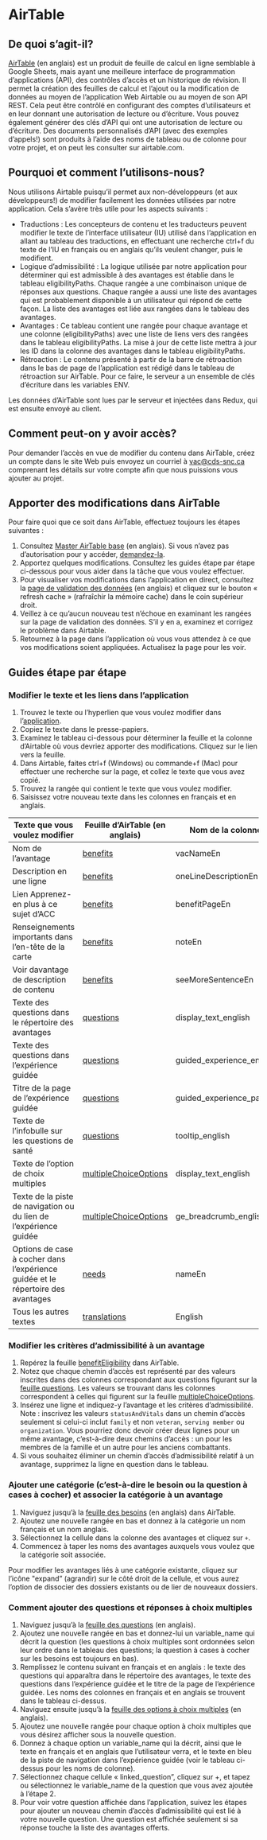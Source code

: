 # AirTable

## De quoi s’agit-il?

[AirTable](https://airtable.com/) (en anglais) est un produit de feuille de calcul en ligne semblable à Google Sheets, mais ayant une meilleure interface de programmation d’applications (API), des contrôles d’accès et un historique de révision. Il permet la création des feuilles de calcul et l’ajout ou la modification de données au moyen de l’application Web Airtable ou au moyen de son API REST. Cela peut être contrôlé en configurant des comptes d’utilisateurs et en leur donnant une autorisation de lecture ou d’écriture. Vous pouvez également générer des clés d’API qui ont une autorisation de lecture ou d’écriture. Des documents personnalisés d’API (avec des exemples d’appels!) sont produits à l’aide des noms de tableau ou de colonne pour votre projet, et on peut les consulter sur airtable.com.

## Pourquoi et comment l’utilisons-nous?

Nous utilisons Airtable puisqu’il permet aux non-développeurs (et aux développeurs!) de modifier facilement les données utilisées par notre application. Cela s’avère très utile pour les aspects suivants :

- Traductions : Les concepteurs de contenu et les traducteurs peuvent modifier le texte de l’interface utilisateur (IU) utilisé dans l’application en allant au tableau des traductions, en effectuant une recherche ctrl+f du texte de l’IU en français ou en anglais qu’ils veulent changer, puis le modifient.
- Logique d’admissibilité : La logique utilisée par notre application pour déterminer qui est admissible à des avantages est établie dans le tableau eligibilityPaths. Chaque rangée a une combinaison unique de réponses aux questions. Chaque rangée a aussi une liste des avantages qui est probablement disponible à un utilisateur qui répond de cette façon. La liste des avantages est liée aux rangées dans le tableau des avantages.
- Avantages : Ce tableau contient une rangée pour chaque avantage et une colonne (eligibilityPaths) avec une liste de liens vers des rangées dans le tableau eligibilityPaths. La mise à jour de cette liste mettra à jour les ID dans la colonne des avantages dans le tableau eligibilityPaths.
- Rétroaction : Le contenu présenté à partir de la barre de rétroaction dans le bas de page de l’application est rédigé dans le tableau de rétroaction sur AirTable. Pour ce faire, le serveur a un ensemble de clés d’écriture dans les variables ENV.

Les données d’AirTable sont lues par le serveur et injectées dans Redux, qui est ensuite envoyé au client.

## Comment peut-on y avoir accès?

Pour demander l’accès en vue de modifier du contenu dans AirTable, créez un compte dans le site Web puis envoyez un courriel à vac@cds-snc.ca comprenant les détails sur votre compte afin que nous puissions vous ajouter au projet.

## Apporter des modifications dans AirTable

Pour faire quoi que ce soit dans AirTable, effectuez toujours les étapes suivantes :

1. Consultez [Master AirTable base](https://airtable.com/tblfGOyRo7ODEWwoH/viwPnI9KzQFHKLRZH) (en anglais). Si vous n’avez pas d’autorisation pour y accéder, [demandez-la](#comment-peut-on-y-avoir-accès).
2. Apportez quelques modifications. Consultez les guides étape par étape ci-dessous pour vous aider dans la tâche que vous voulez effectuer.
3. Pour visualiser vos modifications dans l’application en direct, consultez la [page de validation des données](https://vbd-staging.herokuapp.com/data-validation?lng=fr) (en anglais) et cliquez sur le bouton « refresh cache » (rafraîchir la mémoire cache) dans le coin supérieur droit.
4. Veillez à ce qu’aucun nouveau test n’échoue en examinant les rangées sur la page de validation des données. S’il y en a, examinez et corrigez le problème dans Airtable.
5. Retournez à la page dans l’application où vous vous attendez à ce que vos modifications soient appliquées. Actualisez la page pour les voir.

## Guides étape par étape

### Modifier le texte et les liens dans l’application

1. Trouvez le texte ou l’hyperlien que vous voulez modifier dans l’[application](https://benefits-prestations.veterans.gc.ca/?lng=fr).
2. Copiez le texte dans le presse-papiers.
3. Examinez le tableau ci-dessous pour déterminer la feuille et la colonne d’Airtable où vous devriez apporter des modifications. Cliquez sur le lien vers la feuille.
4. Dans Airtable, faites ctrl+f (Windows) ou commande+f (Mac) pour effectuer une recherche sur la page, et collez le texte que vous avez copié.
5. Trouvez la rangée qui contient le texte que vous voulez modifier.
6. Saisissez votre nouveau texte dans les colonnes en français et en anglais.

| Texte que vous voulez modifier                                                   | Feuille d’AirTable (en anglais)                                                   | Nom de la colonne en anglais         | Nom de la colonne en français       |
| -------------------------------------------------------------------------------- | --------------------------------------------------------------------------------- | ------------------------------------ | ----------------------------------- |
| Nom de l’avantage                                                                | [benefits](https://airtable.com/tblfGOyRo7ODEWwoH/viwPnI9KzQFHKLRZH)              | vacNameEn                            | vacNameFr                           |
| Description en une ligne                                                         | [benefits](https://airtable.com/tblfGOyRo7ODEWwoH/viwPnI9KzQFHKLRZH)              | oneLineDescriptionEn                 | oneLineDescriptionFr                |
| Lien Apprenez-en plus à ce sujet d’ACC                                           | [benefits](https://airtable.com/tblfGOyRo7ODEWwoH/viwPnI9KzQFHKLRZH)              | benefitPageEn                        | benefitPageFr                       |
| Renseignements importants dans l’en-tête de la carte                             | [benefits](https://airtable.com/tblfGOyRo7ODEWwoH/viwPnI9KzQFHKLRZH)              | noteEn                               | noteFr                              |
| Voir davantage de description de contenu                                         | [benefits](https://airtable.com/tblfGOyRo7ODEWwoH/viwPnI9KzQFHKLRZH)              | seeMoreSentenceEn                    | seeMoreSentenceFr                   |
| Texte des questions dans le répertoire des avantages                             | [questions](https://airtable.com/tblFZaPwjpdaTTXxP/viw4ZRQZM0bbqEeNj)             | display_text_english                 | display_text_french                 |
| Texte des questions dans l’expérience guidée                                     | [questions](https://airtable.com/tblFZaPwjpdaTTXxP/viw4ZRQZM0bbqEeNj)             | guided_experience_english            | guided_experience_french            |
| Titre de la page de l’expérience guidée                                          | [questions](https://airtable.com/tblFZaPwjpdaTTXxP/viw4ZRQZM0bbqEeNj)             | guided_experience_page_title_english | guided_experience_page_title_french |
| Texte de l’infobulle sur les questions de santé                                  | [questions](https://airtable.com/tblFZaPwjpdaTTXxP/viw4ZRQZM0bbqEeNj)             | tooltip_english                      | tooltip_french                      |
| Texte de l’option de choix multiples                                             | [multipleChoiceOptions](https://airtable.com/tbluhxf9gvgsQ2HZG/viwY91DJPBV1suMuo) | display_text_english                 | display_text_french                 |
| Texte de la piste de navigation ou du lien de l’expérience guidée                | [multipleChoiceOptions](https://airtable.com/tbluhxf9gvgsQ2HZG/viwY91DJPBV1suMuo) | ge_breadcrumb_english                | ge_breadcrumb_french                |
| Options de case à cocher dans l’expérience guidée et le répertoire des avantages | [needs](https://airtable.com/tbl1yGPsBEwR3xwVE/viwTfmcLJPwZh9YdU)                 | nameEn                               | nameFr                              |
| Tous les autres textes                                                           | [translations](https://airtable.com/tblM1z6Lt2EkKaJfO/viwv8z2q3lbjm8gO6)          | English                              | French                              |

### Modifier les critères d’admissibilité à un avantage

1. Repérez la feuille [benefitEligibility](https://airtable.com/tblUeGo0y7tIYmXPc/viwEyhlQrsHZXEOQG) dans AirTable.
2. Notez que chaque chemin d’accès est représenté par des valeurs inscrites dans des colonnes correspondant aux questions figurant sur la [feuille questions](https://airtable.com/tblFZaPwjpdaTTXxP/viw4ZRQZM0bbqEeNj). Les valeurs se trouvant dans les colonnes correspondent à celles qui figurent sur la feuille [multipleChoiceOptions](https://airtable.com/tbluhxf9gvgsQ2HZG/viwY91DJPBV1suMuo).
3. Insérez une ligne et indiquez-y l’avantage et les critères d’admissibilité. Note : inscrivez les valeurs `statusAndVitals` dans un chemin d’accès seulement si celui-ci inclut `family` et non `veteran`, `serving member` ou `organization`. Vous pourriez donc devoir créer deux lignes pour un même avantage, c’est-à-dire deux chemins d’accès : un pour les membres de la famille et un autre pour les anciens combattants.
4. Si vous souhaitez éliminer un chemin d’accès d’admissibilité relatif à un avantage, supprimez la ligne en question dans le tableau.

### Ajouter une catégorie (c’est-à-dire le besoin ou la question à cases à cocher) et associer la catégorie à un avantage

1. Naviguez jusqu’à la [feuille des besoins](https://airtable.com/tbl1yGPsBEwR3xwVE/viwTfmcLJPwZh9YdU) (en anglais) dans AirTable.
2. Ajoutez une nouvelle rangée en bas et donnez à la catégorie un nom français et un nom anglais.
3. Sélectionnez la cellule dans la colonne des avantages et cliquez sur `+`.
4. Commencez à taper les noms des avantages auxquels vous voulez que la catégorie soit associée.

Pour modifier les avantages liés à une catégorie existante, cliquez sur l’icône "expand” (agrandir) sur le côté droit de la cellule, et vous aurez l’option de dissocier des dossiers existants ou de lier de nouveaux dossiers.

### Comment ajouter des questions et réponses à choix multiples

1. Naviguez jusqu’à la [feuille des questions](https://airtable.com/tblFZaPwjpdaTTXxP/viw4ZRQZM0bbqEeNj) (en anglais).
2. Ajoutez une nouvelle rangée en bas et donnez-lui un variable_name qui décrit la question (les questions à choix multiples sont ordonnées selon leur ordre dans le tableau des questions; la question à cases à cocher sur les besoins est toujours en bas).
3. Remplissez le contenu suivant en français et en anglais : le texte des questions qui apparaîtra dans le répertoire des avantages, le texte des questions dans l’expérience guidée et le titre de la page de l’expérience guidée. Les noms des colonnes en français et en anglais se trouvent dans le tableau ci-dessus.
4. Naviguez ensuite jusqu’à la [feuille des options à choix multiples](https://airtable.com/tbluhxf9gvgsQ2HZG/viwY91DJPBV1suMuo) (en anglais).
5. Ajoutez une nouvelle rangée pour chaque option à choix multiples que vous désirez afficher sous la nouvelle question.
6. Donnez à chaque option un variable_name qui la décrit, ainsi que le texte en français et en anglais que l’utilisateur verra, et le texte en bleu de la piste de navigation dans l’expérience guidée (voir le tableau ci-dessus pour les noms de colonne).
7. Sélectionnez chaque cellule « linked_question”, cliquez sur +, et tapez ou sélectionnez le variable_name de la question que vous avez ajoutée à l’étape 2.
8. Pour voir votre question affichée dans l’application, suivez les étapes pour ajouter un nouveau chemin d’accès d’admissibilité qui est lié à votre nouvelle question. Une question est affichée seulement si sa réponse touche la liste des avantages offerts.
